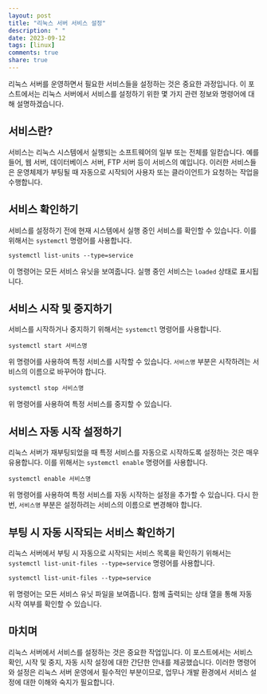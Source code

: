 ```yaml
---
layout: post
title: "리눅스 서버 서비스 설정"
description: " "
date: 2023-09-12
tags: [linux]
comments: true
share: true
---
```


리눅스 서버를 운영하면서 필요한 서비스들을 설정하는 것은 중요한 과정입니다. 이 포스트에서는 리눅스 서버에서 서비스를 설정하기 위한 몇 가지 관련 정보와 명령어에 대해 설명하겠습니다.

## 서비스란?

서비스는 리눅스 시스템에서 실행되는 소프트웨어의 일부 또는 전체를 일컫습니다. 예를 들어, 웹 서버, 데이터베이스 서버, FTP 서버 등이 서비스의 예입니다. 이러한 서비스들은 운영체제가 부팅될 때 자동으로 시작되어 사용자 또는 클라이언트가 요청하는 작업을 수행합니다.

## 서비스 확인하기

서비스를 설정하기 전에 현재 시스템에서 실행 중인 서비스를 확인할 수 있습니다. 이를 위해서는 `systemctl` 명령어를 사용합니다.

```shell
systemctl list-units --type=service
```

이 명령어는 모든 서비스 유닛을 보여줍니다. 실행 중인 서비스는 `loaded` 상태로 표시됩니다.

## 서비스 시작 및 중지하기

서비스를 시작하거나 중지하기 위해서는 `systemctl` 명령어를 사용합니다.

```shell
systemctl start 서비스명
```

위 명령어를 사용하여 특정 서비스를 시작할 수 있습니다. `서비스명` 부분은 시작하려는 서비스의 이름으로 바꾸어야 합니다.

```shell
systemctl stop 서비스명
```

위 명령어를 사용하여 특정 서비스를 중지할 수 있습니다.

## 서비스 자동 시작 설정하기

리눅스 서버가 재부팅되었을 때 특정 서비스를 자동으로 시작하도록 설정하는 것은 매우 유용합니다. 이를 위해서는 `systemctl enable` 명령어를 사용합니다.

```shell
systemctl enable 서비스명
```

위 명령어를 사용하여 특정 서비스를 자동 시작하는 설정을 추가할 수 있습니다. 다시 한번, `서비스명` 부분은 설정하려는 서비스의 이름으로 변경해야 합니다.

## 부팅 시 자동 시작되는 서비스 확인하기

리눅스 서버에서 부팅 시 자동으로 시작되는 서비스 목록을 확인하기 위해서는 `systemctl list-unit-files --type=service` 명령어를 사용합니다.

```shell
systemctl list-unit-files --type=service
```

위 명령어는 모든 서비스 유닛 파일을 보여줍니다. 함께 출력되는 상태 열을 통해 자동 시작 여부를 확인할 수 있습니다.

## 마치며

리눅스 서버에서 서비스를 설정하는 것은 중요한 작업입니다. 이 포스트에서는 서비스 확인, 시작 및 중지, 자동 시작 설정에 대한 간단한 안내를 제공했습니다. 이러한 명령어와 설정은 리눅스 서버 운영에서 필수적인 부분이므로, 업무나 개발 환경에서 서비스 설정에 대한 이해와 숙지가 필요합니다.